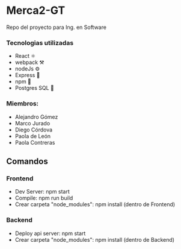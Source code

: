 # Merca2-GT

Repo del proyecto para Ing. en Software

### Tecnologias utilizadas
- React ⚛
- webpack ⚒
- nodeJs ⚙ 
- Express 📡
- npm 💾
- Postgres SQL 🐘

### Miembros:
- Alejandro Gómez
- Marco Jurado
- Diego Córdova
- Paola de León
- Paola Contreras

## Comandos
### Frontend
- Dev Server: npm start
- Compile: npm run build
- Crear carpeta "node_modules": npm install (dentro de Frontend)

### Backend
- Deploy api server: npm start
- Crear carpeta "node_modules": npm install (dentro de Backend)
